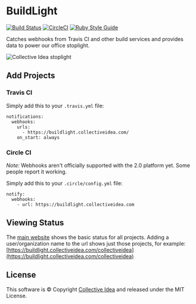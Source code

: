 # BuildLight

[![Build Status](https://travis-ci.org/collectiveidea/buildlight.svg?branch=master)](https://travis-ci.org/collectiveidea/buildlight) [![CircleCI](https://circleci.com/gh/collectiveidea/buildlight.svg?style=shield)](https://circleci.com/gh/collectiveidea/buildlight) [![Ruby Style Guide](https://img.shields.io/badge/code_style-standard-brightgreen.svg)](https://github.com/testdouble/standard)

Catches webhooks from Travis CI and other build services and provides data to power our office stoplight.

![Collective Idea stoplight](https://buildlight.collectiveidea.com/collectiveidea.gif)

## Add Projects

### Travis CI

Simply add this to your `.travis.yml` file:

```
notifications:
  webhooks:
    urls:
      - https://buildlight.collectiveidea.com/
    on_start: always
```

### Circle CI

*Note:* Webhooks aren't officially supported with the 2.0 platform yet. Some people report it working.

Simply add this to your `.circle/config.yml` file:

```
notify:
  webhooks:
    - url: https://buildlight.collectiveidea.com
```

## Viewing Status

The [main website](https://buildlight.collectiveidea.com/) shows the basic status for all projects. Adding a user/organization name to the url shows just those projects, for example: [https://buildlight.collectiveidea.com/collectiveidea](https://buildlight.collectiveidea.com/collectiveidea)

## License

This software is © Copyright [Collective Idea](http://collectiveidea.com) and released under the MIT License.

